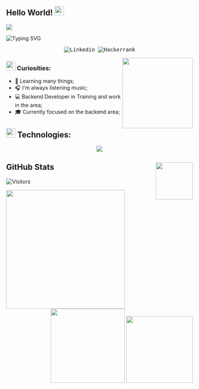 ## Hello World! <img src="Assets/earth.gif" width="25px" height="25px"/>

<img src="Assets/banner.gif" cite="https://galoupop.tumblr.com/image/145423398021">

![Typing SVG](https://readme-typing-svg.demolab.com?font=Fira+Code&pause=1000&color=9644CD&center=true&vCenter=true&width=1000&lines=Hello%2C+my+name+is+Heitor+Carvalho;I+am+Software+Developer;Welcome+to+my+Github+:%29)

<samp>
  <p align="center">
    <a href="https://www.linkedin.com/in/heitor-carvalho-rodrigues-75b3621a0/" target="_blank" style="text-decoration: none;">
        <img src="https://img.shields.io/badge/linkedin-1a1b27?style=for-the-badge&logo=linkedin&logoColor=9644CD" alt="Linkedin">
    </a>
    </a>
        <a href="https://www.hackerrank.com/profile/xkHeitor" target="_blank" style="text-decoration: none;">
        <img src="https://img.shields.io/badge/hackerrank-1a1b27?style=for-the-badge&logo=hackerrank&logoColor=9644CD" alt="Hackerrank">
    </a>
  </p>
</samp>

<a href="https://discord.com/users/319908473267683328">
  <img src="https://lanyard.cnrad.dev/api/319908473267683328" align="right" style="max-width: 90%;height: 190px;">
</a>

### <img src="Assets/hmm.gif" width="25px" height="25px"> Curiosities:

- 🌱  Learning many things;
- 🎧  I'm always listening music;
- 💻  Backend Developer in Training and work in the area;
- 🎓  Currently focused on the backend area;


## <img src="Assets/powerup.gif" width="25px" height="25px"> Technologies:

<p align="center">
  <a href="https://skillicons.dev">
    <img src="https://skillicons.dev/icons?i=js,ts,nodejs,php,py,docker,laravel,postman,html,css,angular,nestjs,git,mysql,vuejs,expressjs,mongodb,firebase,postgres,aws,vscode,redis,linux&perline=9" />
  </a>
</p>

## GitHub Stats <img src="Assets/PC.gif" width="100px" height="100px" align="right">

![Visitors](https://api.visitorbadge.io/api/visitors?path=https%3A%2F%2Fgithub.com%2FxkHeitor&label=views&labelColor=%23000000&countColor=%23ba68c8)

<img align="left" height="320px" src="https://github-readme-stats.vercel.app/api/top-langs/?username=xkheitor&langs_count=8&theme=transparent&title_color=fe428e&text_color=a9fef7&icon_color=f8d847&hide_border=true">
<div align="right">
  <img height="200px !important" src="https://github-readme-stats.vercel.app/api?username=xkheitor&show_icons=true&custom_title=Heitor's%20Github%20Stats&theme=transparent&title_color=fe428e&text_color=a9fef7&icon_color=f8d847&hide_border=true">
  <img height="180px !important" src="https://github-readme-streak-stats.herokuapp.com?user=xkHeitor&theme=dracula&hide_border=true)](https://git.io/streak-stats">
</div>
